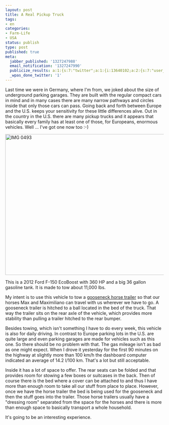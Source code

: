 ```yaml
---
layout: post
title: A Real Pickup Truck
tags:
- en
categories:
- Farm-Life
- USA
status: publish
type: post
published: true
meta:
  jabber_published: '1327247988'
  email_notification: '1327247990'
  publicize_results: a:1:{s:7:"twitter";a:1:{i:13640102;a:2:{s:7:"user_id";s:10:"snscaimito";s:7:"post_id";s:18:"161115860361150464";}}}
  _wpas_done_twitter: '1'
---
```

<p>Last time we were in Germany, where I'm from, we joked about the size of underground parking garages. They are built with the regular compact cars in mind and in many cases there are many narrow pathways and circles inside that only those cars can pass. Going back and forth between Europe and the U.S. keeps your sensitivity for these little differences alive. Out in the country in the U.S. there are many pickup trucks and it appears that basically every family has at least one of those, for Europeans, enormous vehicles. Well … I've got one now too :-)</p>
<p><img style="display:block;margin-left:auto;margin-right:auto;" title="IMG_0493.jpg" src="http://stephanschwab.files.wordpress.com/2012/01/img_0493.jpg" border="0" alt="IMG 0493" width="600" height="448" /></p>
<p>This is a 2012 Ford F-150 EcoBoost with 360 HP and a big 36 gallon gasoline tank. It is made to tow about 11,000 lbs.</p>
<p>My intent is to use this vehicle to tow a <a href="http://www.google.com/search?q=gooseneck+trailer&amp;hl=en&amp;client=safari&amp;rls=en&amp;prmd=imvns&amp;tbm=isch&amp;tbo=u&amp;source=univ&amp;sa=X&amp;ei=ii4cT_noAoHv0gHGv5WnCw&amp;ved=0CJcBELAE&amp;biw=1034&amp;bih=790&amp;sei=ki4cT5uMIInf0QGg4ISoCw#hl=en&amp;client=safari&amp;rls=en&amp;tbm=isch&amp;sa=1&amp;q=gooseneck+horse+trailer&amp;pbx=1&amp;oq=gooseneck+horse+trailer&amp;aq=f&amp;aqi=&amp;aql=&amp;gs_sm=e&amp;gs_upl=47l575l0l966l6l4l0l0l0l1l592l592l5-1l1l0&amp;bav=on.2,or.r_gc.r_pw.r_cp.,cf.osb&amp;fp=1&amp;biw=1034&amp;bih=790">gooseneck horse trailer</a> so that our horses Max and Maximiliano can travel with us wherever we have to go. A gooseneck trailer is hitched to a ball located in the bed of the truck. That way the trailer sits on the rear axle of the vehicle, which provides more stability than pulling a trailer hitched to the rear bumper.</p>
<p>Besides towing, which isn't something I have to do every week, this vehicle is also for daily driving. In contrast to Europe parking lots in the U.S. are quite large and even parking garages are made for vehicles such as this one. So there should be no problem with that. The gas mileage isn't as bad as one might expect. When I drove it yesterday for the first 90 minutes on the highway at slightly more than 100 km/h the dashboard computer indicated an average of 14.2 l/100 km. That's a lot but still acceptable.</p>
<p>Inside it has a lot of space to offer. The rear seats can be folded and that provides room for stowing a few boxes or suitcases in the back. Then of course there is the bed where a cover can be attached to and thus I have more than enough room to take all our stuff from place to place. However, once we have the horse trailer the bed is being used for the gooseneck and then the stuff goes into the trailer. Those horse trailers usually have a "dressing room" separated from the space for the horses and there is more than enough space to basically transport a whole household.</p>
<p>It's going to be an interesting experience.</p>
<p> </p>
